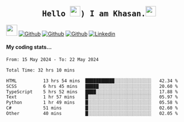 <h2 align='center'><samp><strong>Hello <img src="https://media.giphy.com/media/hvRJCLFzcasrR4ia7z/giphy.gif" width="28px" height="28px">) I am Khasan.<img height="28px" src="https://emojis.slackmojis.com/emojis/images/1531849430/4246/blob-sunglasses.gif?1531849430"></strong></samp></h2>

<img src="https://media.giphy.com/media/WUlplcMpOCEmTGBtBW/giphy.gif" width="30">  [![Github](https://img.shields.io/github/followers/khasanrashidov?label=Follow%20Me&style=social)](https://github.com/khasanrashidov)  [![Github](https://img.shields.io/github/stars/khasanrashidov?affiliations=OWNER&style=social)](https://github.com/khasanrashidov)  [![Github](https://img.shields.io/github/watchers/khasanrashidov/khasanrashidov?style=social)](https://github.com/khasanrashidov) [![Linkedin](https://img.shields.io/badge/LinkedIn-Khasan%20Rashidov-blue?logo=Linkedin&logoColor=blue&labelColor=black&style=flat-square)](https://www.linkedin.com/in/khasanr)  

#### My coding stats...
<!--START_SECTION:waka-->

```txt
From: 15 May 2024 - To: 22 May 2024

Total Time: 32 hrs 10 mins

HTML          13 hrs 54 mins  ███████████░░░░░░░░░░░░░░   42.34 %
SCSS          6 hrs 45 mins   █████░░░░░░░░░░░░░░░░░░░░   20.60 %
TypeScript    5 hrs 52 mins   ████░░░░░░░░░░░░░░░░░░░░░   17.88 %
Text          1 hr 57 mins    █░░░░░░░░░░░░░░░░░░░░░░░░   05.97 %
Python        1 hr 49 mins    █░░░░░░░░░░░░░░░░░░░░░░░░   05.58 %
C#            51 mins         █░░░░░░░░░░░░░░░░░░░░░░░░   02.60 %
Other         40 mins         █░░░░░░░░░░░░░░░░░░░░░░░░   02.05 %
```

<!--END_SECTION:waka-->

<!---
khasanrashidov/khasanrashidov is a ✨ special ✨ repository because its `README.md` (this file) appears on your GitHub profile.
You can click the Preview link to take a look at your changes.
--->

